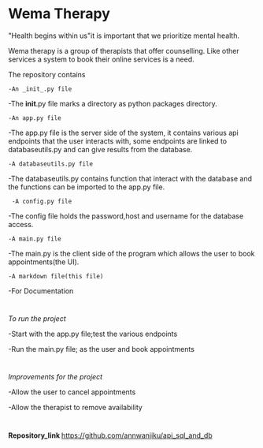 # Wema Therapy

"Health begins within us"it is important that we prioritize mental health.


Wema therapy is a group of therapists that offer counselling.
Like other services a system to book their online services is a need.

The repository contains

    -An _init_.py file
-The __init__.py file marks a directory as python packages directory.

    -An app.py file
-The app.py file is the server side of the system, it contains various api endpoints that the user interacts with, some endpoints are linked to databaseutils.py and can give results from the database.

    -A databaseutils.py file
-The databaseutils.py contains function that interact with the database and the functions can be imported to the app.py file.

   
     -A config.py file
-The config file holds the password,host and username for the database access.
   
    -A main.py file
-The main.py is the client side of the program which allows the user to book appointments(the UI).

    -A markdown file(this file)
-For Documentation 
#
_To run the project_

-Start with the app.py file;test the various endpoints

-Run the main.py file; as the user and book appointments

# 
_Improvements for the project_

-Allow the user to cancel appointments

-Allow the therapist to remove availability
#

<strong>Repository_link </strong>https://github.com/annwanjiku/api_sql_and_db






